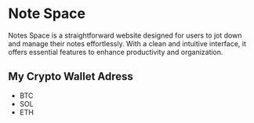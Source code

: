 # Note Space
Notes Space is a straightforward website designed for users to jot down and manage their notes effortlessly. With a clean and intuitive interface, it offers essential features to enhance productivity and organization.











## My Crypto Wallet Adress

- BTC 
- SOL 
- ETH  
